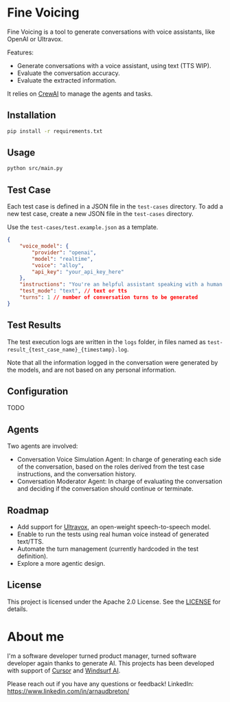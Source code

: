 # Fine Voicing

Fine Voicing is a tool to generate conversations with voice assistants, like OpenAI or Ultravox.

Features:
- Generate conversations with a voice assistant, using text (TTS WIP).
- Evaluate the conversation accuracy.
- Evaluate the extracted information.

It relies on [CrewAI](https://www.crewai.com/) to manage the agents and tasks.

## Installation

```bash
pip install -r requirements.txt
```

## Usage

```bash
python src/main.py
```

## Test Case

Each test case is defined in a JSON file in the `test-cases` directory.
To add a new test case, create a new JSON file in the `test-cases` directory.

Use the `test-cases/test.example.json` as a template.

```json
{
    "voice_model": {
        "provider": "openai",
        "model": "realtime",
        "voice": "alloy",
        "api_key": "your_api_key_here"
    },
    "instructions": "You're an helpful assistant speaking with a human being or an AI assistant",
    "test_mode": "text", // text or tts
    "turns": 1 // number of conversation turns to be generated
}
```

## Test Results

The test execution logs are written in the `logs` folder, in files named as `test-result_{test_case_name}_{timestamp}.log`. 

Note that all the information logged in the conversation were generated by the models, and are not based on any personal information.

## Configuration
TODO

## Agents

Two agents are involved:
- Conversation Voice Simulation Agent: In charge of generating each side of the conversation, based on the roles derived from the test case instructions, and the conversation history.
- Conversation Moderator Agent: In charge of evaluating the conversation and deciding if the conversation should continue or terminate.

## Roadmap

- Add support for [Ultravox](https://www.ultravox.ai/), an open-weight speech-to-speech model.
- Enable to run the tests using real human voice instead of generated text/TTS.
- Automate the turn management (currently hardcoded in the test definition).
- Explore a more agentic design.

## License

This project is licensed under the Apache 2.0 License. See the [LICENSE](LICENSE) for details.

# About me

I'm a software developer turned product manager, turned software developer again thanks to generate AI. 
This projects has been developed with support of [Cursor](https://www.cursor.com/) and [Windsurf AI](https://codeium.com/windsurf).

Please reach out if you have any questions or feedback!
LinkedIn: https://www.linkedin.com/in/arnaudbreton/